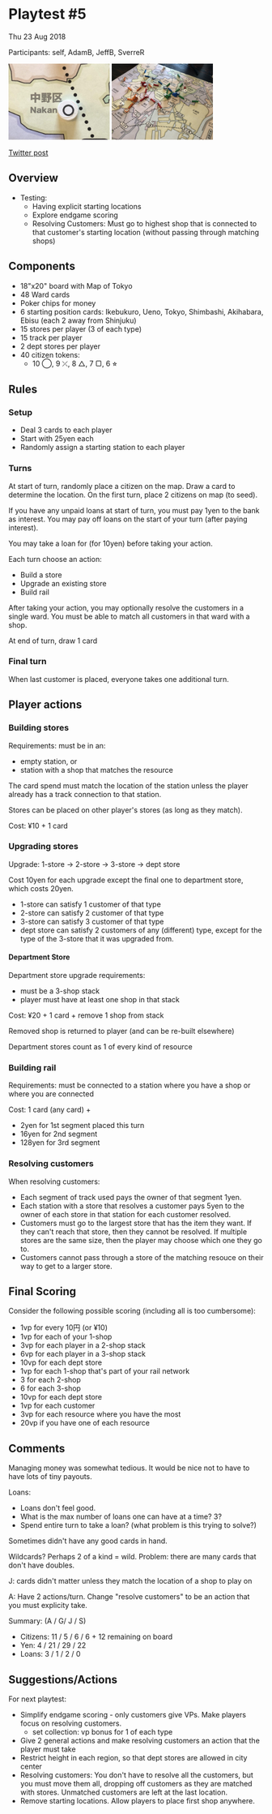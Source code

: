 # Playtest #5

Thu 23 Aug 2018

Participants: self, AdamB, JeffB, SverreR

<img src="images/pt05-0659.jpg" height="150px"/>
<img src="images/pt05-0661.jpg" height="150px"/>

[Twitter post](https://twitter.com/hackerblinks/status/1032744357642657792)

## Overview

* Testing:
	* Having explicit starting locations
	* Explore endgame scoring
	* Resolving Customers: Must go to highest shop that is connected to that customer's starting location (without passing through matching shops)

## Components

* 18"x20" board with Map of Tokyo
* 48 Ward cards
* Poker chips for money
* 6 starting position cards: Ikebukuro, Ueno, Tokyo, Shimbashi, Akihabara, Ebisu (each 2 away from Shinjuku)
* 15 stores per player (3 of each type)
* 15 track per player
* 2 dept stores per player
* 40 citizen tokens:
	* 10 ◯, 9 ⤫, 8 △, 7 ▢, 6 ⭐︎

## Rules

### Setup

* Deal 3 cards to each player
* Start with 25yen each
* Randomly assign a starting station to each player

### Turns

At start of turn, randomly place a citizen on the map. Draw a card to determine the location. On the first turn, place 2 citizens on map (to seed).

If you have any unpaid loans at start of turn, you must pay 1yen to the bank as interest. You may pay off loans on the start of your turn (after paying interest).

You may take a loan for (for 10yen) before taking your action.

Each turn choose an action:

* Build a store
* Upgrade an existing store
* Build rail

After taking your action, you may optionally resolve the customers in a single ward. You must be able to match all customers in that ward with a shop.

At end of turn, draw 1 card

### Final turn

When last customer is placed, everyone takes one additional turn.

## Player actions

### Building stores

Requirements: must be in an:

* empty station, or
* station with a shop that matches the resource

The card spend must match the location of the station unless the player already has a track connection to that station.

Stores can be placed on other player's stores (as long as they match).

Cost: ¥10 + 1 card

### Upgrading stores

Upgrade: 1-store -> 2-store -> 3-store -> dept store

Cost 10yen for each upgrade except the final one to department store, which costs 20yen.

* 1-store can satisfy 1 customer of that type
* 2-store can satisfy 2 customer of that type
* 3-store can satisfy 3 customer of that type
* dept store can satisfy 2 customers of any (different) type, except for the type of the 3-store that it was upgraded from.

#### Department Store

Department store upgrade requirements:

* must be a 3-shop stack
* player must have at least one shop in that stack

Cost: ¥20 + 1 card + remove 1 shop from stack

Removed shop is returned to player (and can be re-built elsewhere)

Department stores count as 1 of every kind of resource

### Building rail

Requirements: must be connected to a station where you have a shop or where you are connected

Cost: 1 card (any card) +

* 2yen for 1st segment placed this turn
* 16yen for 2nd segment
* 128yen for 3rd segment

### Resolving customers

When resolving customers:

* Each segment of track used pays the owner of that segment 1yen.
* Each station with a store that resolves a customer pays 5yen to the owner of each store in that station for each customer resolved.
* Customers must go to the largest store that has the item they want. If they can't reach that store, then they cannot be resolved. If multiple stores are the same size, then the player may choose which one they go to.
* Customers cannot pass through a store of the matching resouce on their way to get to a larger store.

## Final Scoring

Consider the following possible scoring (including all is too cumbersome):

* 1vp for every 10円 (or ¥10)
* 1vp for each of your 1-shop
* 3vp for each player in a 2-shop stack
* 6vp for each player in a 3-shop stack
* 10vp for each dept store
* 1vp for each 1-shop that's part of your rail network
* 3 for each 2-shop
* 6 for each 3-shop
* 10vp for each dept store
* 1vp for each customer
* 3vp for each resource where you have the most
* 20vp if you have one of each resource

## Comments

Managing money was somewhat tedious. It would be nice not to have to have lots of tiny payouts.

Loans:

* Loans don't feel good.
* What is the max number of loans one can have at a time? 3?
* Spend entire turn to take a loan? (what problem is this trying to solve?)

Sometimes didn't have any good cards in hand.

Wildcards? Perhaps 2 of a kind = wild. Problem: there are many cards that don't have doubles.

J: cards didn't matter unless they match the location of a shop to play on

A: Have 2 actions/turn. Change "resolve customers" to be an action that you must explicity take.


Summary: (A / G/ J / S)

* Citizens: 11 / 5 / 6 / 6 + 12 remaining on board
* Yen: 4 / 21 / 29 / 22
* Loans: 3 / 1 / 2 / 0

## Suggestions/Actions

For next playtest:

* Simplify endgame scoring - only customers give VPs. Make players focus on resolving customers.
	* set collection: vp bonus for 1 of each type
* Give 2 general actions and make resolving customers an action that the player must take
* Restrict height in each region, so that dept stores are allowed in city center
* Resolving customers: You don't have to resolve all the customers, but you must move them all, dropping off customers as they are matched with stores. Unmatched customers are left at the last location.
* Remove starting locations. Allow players to place first shop anywhere.
